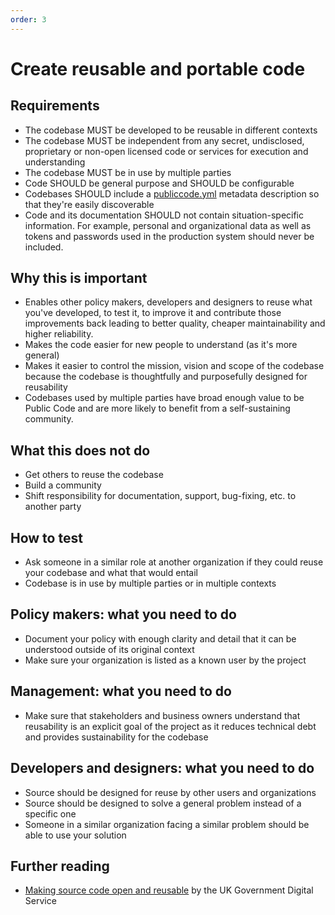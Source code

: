 ```yaml
---
order: 3
---
```


# Create reusable and portable code

## Requirements

* The codebase MUST be developed to be reusable in different contexts
* The codebase MUST be independent from any secret, undisclosed, proprietary or non-open licensed code or services for execution and understanding
* The codebase MUST be in use by multiple parties
* Code SHOULD be general purpose and SHOULD be configurable
* Codebases SHOULD include a [publiccode.yml](https://github.com/italia/publiccode.yml) metadata description so that they're easily discoverable
* Code and its documentation SHOULD not contain situation-specific information. For example, personal and organizational data as well as tokens and passwords used in the production system should never be included.

## Why this is important

* Enables other policy makers, developers and designers to reuse what you've developed, to test it, to improve it and contribute those improvements back leading to better quality, cheaper maintainability and higher reliability.
* Makes the code easier for new people to understand (as it's more general)
* Makes it easier to control the mission, vision and scope of the codebase because the codebase is thoughtfully and purposefully designed for reusability
* Codebases used by multiple parties have broad enough value to be Public Code and are more likely to benefit from a self-sustaining community.

## What this does not do

* Get others to reuse the codebase
* Build a community
* Shift responsibility for documentation, support, bug-fixing, etc. to another party

## How to test

* Ask someone in a similar role at another organization if they could reuse your codebase and what that would entail
* Codebase is in use by multiple parties or in multiple contexts

## Policy makers: what you need to do

* Document your policy with enough clarity and detail that it can be understood outside of its original context
* Make sure your organization is listed as a known user by the project

## Management: what you need to do

* Make sure that stakeholders and business owners understand that reusability is an explicit goal of the project as it reduces technical debt and provides sustainability for the codebase

## Developers and designers: what you need to do

* Source should be designed for reuse by other users and organizations
* Source should be designed to solve a general problem instead of a specific one
* Someone in a similar organization facing a similar problem should be able to use your solution

## Further reading

* [Making source code open and reusable](https://www.gov.uk/service-manual/technology/making-source-code-open-and-reusable) by the UK Government Digital Service
